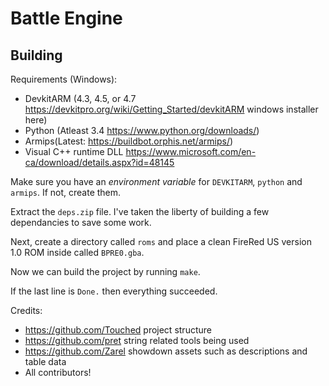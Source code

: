 # Battle Engine

## Building

Requirements (Windows):
- DevkitARM (4.3, 4.5, or 4.7 https://devkitpro.org/wiki/Getting_Started/devkitARM windows installer here)
- Python (Atleast 3.4 https://www.python.org/downloads/)
- Armips(Latest: https://buildbot.orphis.net/armips/)
- Visual C++ runtime DLL https://www.microsoft.com/en-ca/download/details.aspx?id=48145

Make sure you have an *environment variable* for `DEVKITARM`, `python` and `armips`. If not, create them.

Extract the `deps.zip` file. I've taken the liberty of building a few dependancies to save some work.

Next, create a directory called `roms` and place a clean FireRed US version 1.0 ROM inside called `BPRE0.gba`.


Now we can build the project by running `make`.

If the last line is `Done.` then everything succeeded.

Credits:
- https://github.com/Touched project structure
- https://github.com/pret string related tools being used
- https://github.com/Zarel showdown assets such as descriptions and table data
- All contributors!
